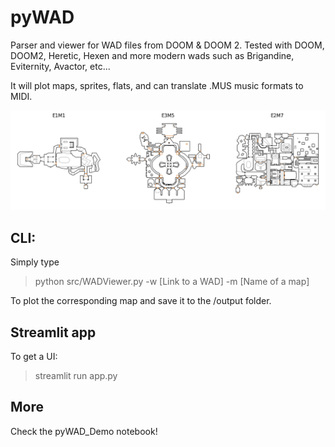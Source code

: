 # pyWAD
Parser and viewer for WAD files from DOOM &amp; DOOM 2. 
Tested with DOOM, DOOM2, Heretic, Hexen and more modern wads such as Brigandine, Eviternity, Avactor, etc...

It will plot maps, sprites, flats, and can translate .MUS music formats to MIDI.

![Example of plotted maps from DOOM.WAD](https://github.com/Sylvain-Rama/pyWAD/blob/main/media/plotted_maps.png)

## CLI:
Simply type
> python src/WADViewer.py -w [Link to a WAD] -m [Name of a map]

To plot the corresponding map and save it to the /output folder.

## Streamlit app
To get a UI:
> streamlit run app.py
 
## More
Check the pyWAD_Demo notebook!
